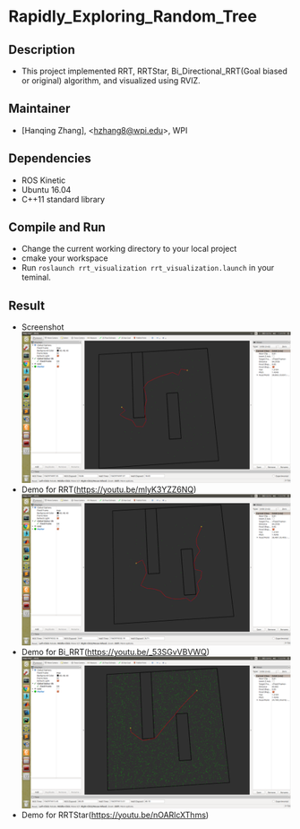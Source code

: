 # Rapidly_Exploring_Random_Tree

## Description
- This project implemented RRT, RRTStar, Bi_Directional_RRT(Goal biased or original) algorithm, and visualized using RVIZ.

## Maintainer   
- [Hanqing Zhang], <<hzhang8@wpi.edu>>, WPI    

## Dependencies

- ROS Kinetic   
- Ubuntu 16.04   
- C++11 standard library   

## Compile and Run
- Change the current working directory to your local project
- cmake your workspace
- Run ```roslaunch rrt_visualization rrt_visualization.launch``` in your teminal.  

## Result
- Screenshot   
![Result](https://github.com/Zhanghq8/Rapidly_Exploring_Random_Tree/blob/master/Result/rrt.png)
- Demo for RRT(https://youtu.be/mlyK3YZZ6NQ)
![Result](https://github.com/Zhanghq8/Rapidly_Exploring_Random_Tree/blob/master/Result/bi_rrt.png)
- Demo for Bi_RRT(https://youtu.be/_53SGvVBVWQ)
![Result](https://github.com/Zhanghq8/Rapidly_Exploring_Random_Tree/blob/master/Result/rrt*.png)
- Demo for RRTStar(https://youtu.be/nOARlcXThms)

